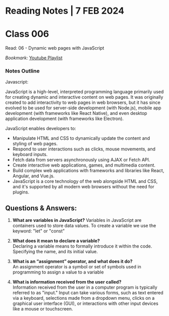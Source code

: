 # **Reading Notes | 7 FEB 2024**

# Class 006

Read: 06 - Dynamic web pages with JavaScript

*Bookmark:* 
[Youtube Playlist](https://www.youtube.com/playlist?list=PLzdnOPI1iJNcsRwJhvksEo1tJqjIqWbN-)
### **Notes Outline** 

Javascript:  

JavaScript is a high-level, interpreted programming language primarily used for creating dynamic and interactive content on web pages. It was originally created to add interactivity to web pages in web browsers, but it has since evolved to be used for server-side development (with Node.js), mobile app development (with frameworks like React Native), and even desktop application development (with frameworks like Electron).

JavaScript enables developers to:

- Manipulate HTML and CSS to dynamically update the content and styling of web pages.  
- Respond to user interactions such as clicks, mouse movements, and keyboard inputs.  
- Fetch data from servers asynchronously using AJAX or Fetch API.  
- Create interactive web applications, games, and multimedia content.  
- Build complex web applications with frameworks and libraries like React, Angular, and Vue.js.  
- JavaScript is a core technology of the web alongside HTML and CSS, and it's supported by all modern web browsers without the need for plugins.

## **Questions & Answers:**

1. **What are variables in JavaScript?** 
Variables in JavaScript are containers used to store data values. To create a variable we use the keyword: "let" or "const"
2. **What does it mean to declare a variable?**  
Declaring a variable means to formally introduce it within the code. Specifying the name, and its initial value.  

3. **What is an “assignment” operator, and what does it do?**  
An assignment operator is a symbol or set of symbols used in programming to assign a value to a variable  

4. **What is information received from the user called?**  
Information received from the user in a computer program is typically referred to as "input." Input can take various forms, such as text entered via a keyboard, selections made from a dropdown menu, clicks on a graphical user interface (GUI), or interactions with other input devices like a mouse or touchscreen.
